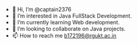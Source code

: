 - 👋 Hi, I’m @captain2376
- 👀 I’m interested in Java FullStack Development.
- 🌱 I’m currently learning Web development.
- 💞️ I’m looking to collaborate on  Java projects.
- 📫 How to reach me b172196@rgukt.ac.in

<!---
captain2376/captain2376 is a ✨ special ✨ repository because its `README.md` (this file) appears on your GitHub profile.
You can click the Preview link to take a look at your changes.
--->
